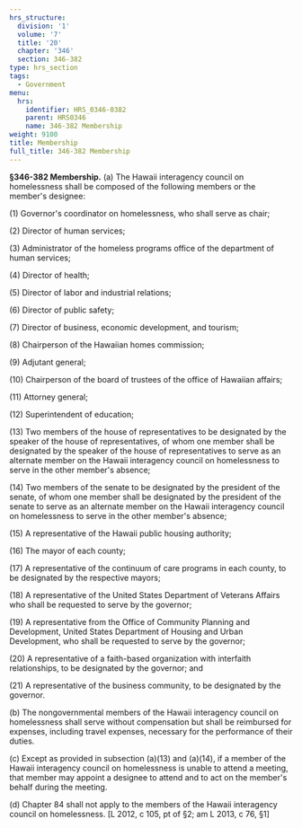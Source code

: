 ```yaml
---
hrs_structure:
  division: '1'
  volume: '7'
  title: '20'
  chapter: '346'
  section: 346-382
type: hrs_section
tags:
  - Government
menu:
  hrs:
    identifier: HRS_0346-0382
    parent: HRS0346
    name: 346-382 Membership
weight: 9100
title: Membership
full_title: 346-382 Membership
---
```

**§346-382 Membership.** (a) The Hawaii interagency council on homelessness shall be composed of the following members or the member's designee:

(1) Governor's coordinator on homelessness, who shall serve as chair;

(2) Director of human services;

(3) Administrator of the homeless programs office of the department of human services;

(4) Director of health;

(5) Director of labor and industrial relations;

(6) Director of public safety;

(7) Director of business, economic development, and tourism;

(8) Chairperson of the Hawaiian homes commission;

(9) Adjutant general;

(10) Chairperson of the board of trustees of the office of Hawaiian affairs;

(11) Attorney general;

(12) Superintendent of education;

(13) Two members of the house of representatives to be designated by the speaker of the house of representatives, of whom one member shall be designated by the speaker of the house of representatives to serve as an alternate member on the Hawaii interagency council on homelessness to serve in the other member's absence;

(14) Two members of the senate to be designated by the president of the senate, of whom one member shall be designated by the president of the senate to serve as an alternate member on the Hawaii interagency council on homelessness to serve in the other member's absence;

(15) A representative of the Hawaii public housing authority;

(16) The mayor of each county;

(17) A representative of the continuum of care programs in each county, to be designated by the respective mayors;

(18) A representative of the United States Department of Veterans Affairs who shall be requested to serve by the governor;

(19) A representative from the Office of Community Planning and Development, United States Department of Housing and Urban Development, who shall be requested to serve by the governor;

(20) A representative of a faith-based organization with interfaith relationships, to be designated by the governor; and

(21) A representative of the business community, to be designated by the governor.

(b) The nongovernmental members of the Hawaii interagency council on homelessness shall serve without compensation but shall be reimbursed for expenses, including travel expenses, necessary for the performance of their duties.

(c) Except as provided in subsection (a)(13) and (a)(14), if a member of the Hawaii interagency council on homelessness is unable to attend a meeting, that member may appoint a designee to attend and to act on the member's behalf during the meeting.

(d) Chapter 84 shall not apply to the members of the Hawaii interagency council on homelessness. [L 2012, c 105, pt of §2; am L 2013, c 76, §1]